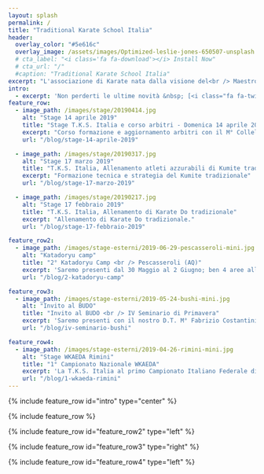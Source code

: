 ```yaml
---
layout: splash
permalink: /
title: "Traditional Karate School Italia"
header:
  overlay_color: "#5e616c"
  overlay_image: /assets/images/Optimized-leslie-jones-650507-unsplash.jpg
  # cta_label: "<i class='fa fa-download'></i> Install Now"
  # cta_url: "/"
  #caption: "Traditional Karate School Italia"
excerpt: "L'associazione di Karate nata dalla visione del<br /> Maestro Costantini Fabrizio C.Nera 6° Dan."
intro:
  - excerpt: 'Non perderti le ultime novità &nbsp; [<i class="fa fa-twitter"></i> @mmistakes](https://twitter.com/mmistakes){: .btn .btn--twitter}'
feature_row:
  - image_path: /images/stage/20190414.jpg
    alt: "Stage 14 aprile 2019"
    title: "Stage T.K.S. Italia e corso arbitri - Domenica 14 aprile 2019"
    excerpt: "Corso formazione e aggiornamento arbitri con il M° Collela Nunzio<br />Allenamento di Karate Do aperto a tutti."
    url: "/blog/stage-14-aprile-2019"

  - image_path: /images/stage/20190317.jpg
    alt: "Stage 17 marzo 2019"
    title: "T.K.S. Italia, Allenamento atleti azzurabili di Kumite tradizionale - Domenica 17 marzo 2019"
    excerpt: "Formazione tecnica e strategia del Kumite tradizionale"
    url: "/blog/stage-17-marzo-2019"

  - image_path: /images/stage/20190217.jpg
    alt: "Stage 17 febbraio 2019"
    title: "T.K.S. Italia, Allenamento di Karate Do tradizionale"
    excerpt: "Allenamento di Karate Do tradizionale."
    url: "/blog/stage-17-febbraio-2019"

feature_row2:
  - image_path: /images/stage-esterni/2019-06-29-pescasseroli-mini.jpg
    alt: "Katadoryu camp"
    title: "2° Katadoryu Camp <br /> Pescasseroli (AQ)"
    excerpt: 'Saremo presenti dal 30 Maggio al 2 Giugno; ben 4 aree all aperto, 3 aree tatami, più di 100 ore di lezione con ottimi docenti e tanti ragazzi a Pescasseroli (AQ)'
    url: "/blog/2-katadoryu-camp"

feature_row3:
  - image_path: /images/stage-esterni/2019-05-24-bushi-mini.jpg
    alt: "Invito al BUDO"
    title: "Invito al BUDO <br /> IV Seminario di Primavera"
    excerpt: 'Saremo presenti con il nostro D.T. M° Fabrizio Costantini Primo appuntamento i giorni 25 e 26 Maggio 2019 Seminario di Karate Do e Wado Ryu a Roma presso A.S.D. BUSHI'
    url: "/blog/iv-seminario-bushi"

feature_row4:
  - image_path: /images/stage-esterni/2019-04-26-rimini-mini.jpg
    alt: "Stage WKAEDA Rimini"
    title: "1° Campionato Nazionale WKAEDA"
    excerpt: 'La T.K.S. Italia al primo Campionato Italiano Federale di Karate siglato WKAEDA il 25.04.2019. Classifica Società la T. K. S. Italia 3° classificata.'
    url: "/blog/1-wkaeda-rimini"
---
```

{% include feature_row id="intro" type="center" %}

{% include feature_row %}

{% include feature_row id="feature_row2" type="left" %}

{% include feature_row id="feature_row3" type="right" %}

{% include feature_row id="feature_row4" type="left" %}
